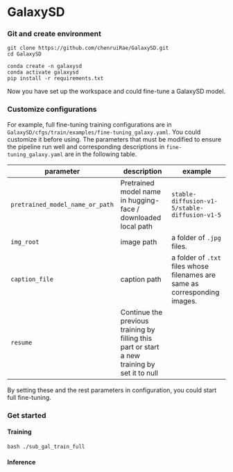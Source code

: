 # GalaxySD

### Git and create environment

```
git clone https://github.com/chenruiRae/GalaxySD.git
cd GalaxySD
```

```
conda create -n galaxysd
conda activate galaxysd
pip install -r requirements.txt
```
Now you have set up the workspace and could fine-tune a GalaxySD model.

### Customize configurations

For example, full fine-tuning training configurations are in `GalaxySD/cfgs/train/examples/fine-tuning_galaxy.yaml`. You could customize it before using. The parameters that must be modified to ensure the pipeline run well and corresponding descriptions in `fine-tuning_galaxy.yaml` are in the following table.

| parameter             | description                                | example                   |
|--------------------|-------------------------------------|--------------------------|
| `pretrained_model_name_or_path` | Pretrained model name in hugging-face / downloaded local path                | `stable-diffusion-v1-5/stable-diffusion-v1-5` |
| `img_root`    | image path                              | a folder of `.jpg` files.                 |
| `caption_file`       | caption path                        | a folder of `.txt` files whose filenames are same as corresponding images.             |
| `resume` | Continue the previous training by filling this part or start a new training by set it to null                |                       |

By setting these and the rest parameters in configuration, you could start full fine-tuning.

### Get started

#### Training
```
bash ./sub_gal_train_full
```
#### Inference

